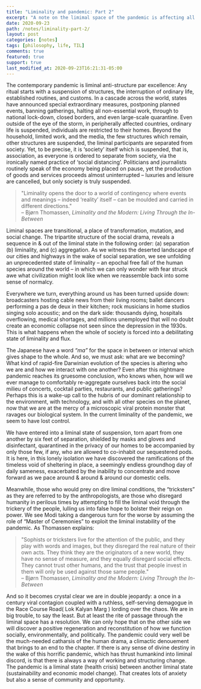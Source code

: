```yaml
---
title: "Liminality and pandemic: Part 2"
excerpt: "A note on the limimal space of the pandemic is affecting all of us"
date: 2020-09-23
path: /notes/liminality-part-2/
layout: post
categories: [notes]
tags: [philosophy, life, TIL]
comments: true
featured: true
support: true
last_modified_at: 2020-09-23T16:21:31-05:00
---
```


The contemporary pandemic is liminal anti-structure par excellence: Any ritual starts with a suspension of structures, the interruption of ordinary life, established routines, and customs. In a cascade across the world, states have announced special extraordinary measures, postponing planned events, banning gatherings, halting all non-essential work, through to national lock-down, closed borders, and even large-scale quarantine. Even outside of the eye of the storm, in peripherally affected countries, ordinary life is suspended, individuals are restricted to their homes. Beyond the household, limited work, and the media, the few structures which remain, other structures are suspended, the liminal participants are separated from society. Yet, to be precise, it is ‘society’ itself which is suspended, that is, association, as everyone is ordered to separate from society, via the ironically named practice of ‘social distancing’. Politicians and journalists routinely speak of the economy being placed on pause, yet the production of goods and services proceeds almost uninterrupted – luxuries and leisure are cancelled, but only society is truly suspended.

<blockquote>"Liminality opens the door to a world of contingency where events and meanings – indeed ‘reality’ itself – can be moulded and carried in different directions." <br> – Bjørn Thomassen, <cite>Liminality and the Modern: Living Through the In-Between</cite></blockquote>

Liminal spaces are transitional, a place of transformation, mutation, and social change. The tripartite structure of the social drama, reveals a sequence in & out of the liminal state in the following order: (a) separation (b) liminality, and (c) aggregation. As we witness the deserted landscape of our cities and highways in the wake of social separation, we see unfolding an unprecedented state of liminality – an epochal free fall of the human species around the world – in which we can only wonder with fear struck awe what civilization might look like when we reassemble back into some sense of normalcy.

Everywhere we turn, everything around us has been turned upside down: broadcasters hosting cable news from their living rooms; ballet dancers performing a pas de deux in their kitchen; rock musicians in home studios singing solo acoustic; and on the dark side: thousands dying, hospitals overflowing, medical shortages, and millions unemployed that will no doubt create an economic collapse not seen since the depression in the 1930s. This is what happens when the whole of society is forced into a debilitating state of liminality and flux.

The Japanese have a word _“ma”_ for the space in between or interval which gives shape to the whole. And so, we must ask: what are we becoming? What kind of rapid-fire Darwinian evolution of the species is altering who we are and how we interact with one another? Even after this nightmare pandemic reaches its gruesome conclusion, who knows when, how will we ever manage to comfortably re-aggregate ourselves back into the social milieu of concerts, cocktail parties, restaurants, and public gatherings? Perhaps this is a wake-up call to the hubris of our dominant relationship to the environment, with technology, and with all other species on the planet, now that we are at the mercy of a microscopic viral protein monster that ravages our biological system. In the current liminality of the pandemic, we seem to have lost control.

We have entered into a liminal state of suspension, torn apart from one another by six feet of separation, shielded by masks and gloves and disinfectant, quarantined in the privacy of our homes to be accompanied by only those few, if any, who are allowed to co-inhabit our sequestered pods. It is here, in this lonely isolation we have discovered the ramifications of the timeless void of sheltering in place, a seemingly endless groundhog day of daily sameness, exacerbated by the inability to concentrate and move forward as we pace around & around & around our domestic cells.

Meanwhile, those who would prey on dire liminal conditions, the “tricksters” as they are referred to by the anthropologists, are those who disregard humanity in perilous times by attempting to fill the liminal void through the trickery of the people, lulling us into false hope to bolster their reign on power. We see Modi taking a dangerous turn for the worse by assuming the role of “Master of Ceremonies” to exploit the liminal instability of the pandemic. As Thomassen explains:

<blockquote>"Sophists or tricksters live for the attention of the public, and they play with words and images, but they disregard the real nature of their own acts. They think they are the originators of a new world, they have no sense of measure, and they equally disregard social effects. They cannot trust other humans, and the trust that people invest in them will only be used against those same people." <br> – Bjørn Thomassen, <cite>Liminality and the Modern: Living Through the In-Between</cite></blockquote>

And so it becomes crystal clear we are in double jeopardy: a once in a century viral contagion coupled with a ruthless, self-serving demagogue in the Race Course Road( Lok Kalyan Marg ) lording over the chaos. We are in big trouble, to say the least. But at least the rite of passage through the liminal space has a resolution. We can only hope that on the other side we will discover a positive regeneration and reconstitution of how we function socially, environmentally, and politically. The pandemic could very well be the much-needed catharsis of the human drama, a climactic denouement that brings to an end to the chapter. If there is any sense of divine destiny in the wake of this horrific pandemic, which has thrust humankind into liminal discord, is that there is always a way of working and structuring change. The pandemic is a liminal state (health crisis) between another liminal state (sustainability and economic model change). That creates lots of anxiety but also a sense of community and opportunity.
